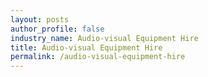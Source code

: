 ```yaml
---
layout: posts 
author_profile: false 
industry_name: Audio-visual Equipment Hire
title: Audio-visual Equipment Hire
permalink: /audio-visual-equipment-hire
---
```

